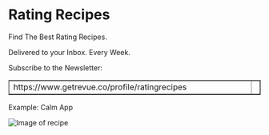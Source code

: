 # Rating Recipes

Find The Best Rating Recipes. 

Delivered to your Inbox. Every Week.

Subscribe to the Newsletter:

<table border="1"><tbody><tr>
<td width="100%">https://www.getrevue.co/profile/ratingrecipes</td>
<td></td></tr></tbody></table>

Example:
Calm App

![Image of recipe](https://growingcreators.carrd.co/assets/images/image02.jpg?v=2bb6ba5a)
